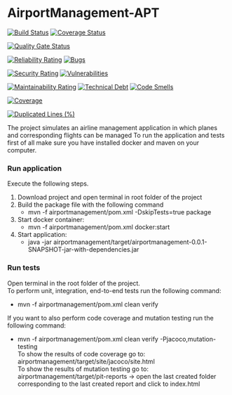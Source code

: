 # AirportManagement-APT


[![Build Status](https://travis-ci.com/AlessandroLemmo/AirportManagement-APT.svg?branch=master)](https://travis-ci.com/AlessandroLemmo/AirportManagement-APT)
[![Coverage Status](https://coveralls.io/repos/github/AlessandroLemmo/AirportManagement-APT/badge.svg?branch=master)](https://coveralls.io/github/AlessandroLemmo/AirportManagement-APT?branch=master)

[![Quality Gate Status](https://sonarcloud.io/api/project_badges/measure?project=com%3Aairportmanagement&metric=alert_status)](https://sonarcloud.io/dashboard?id=com%3Aairportmanagement)

[![Reliability Rating](https://sonarcloud.io/api/project_badges/measure?project=com%3Aairportmanagement&metric=reliability_rating)](https://sonarcloud.io/dashboard?id=com%3Aairportmanagement)
[![Bugs](https://sonarcloud.io/api/project_badges/measure?project=com%3Aairportmanagement&metric=bugs)](https://sonarcloud.io/dashboard?id=com%3Aairportmanagement)

[![Security Rating](https://sonarcloud.io/api/project_badges/measure?project=com%3Aairportmanagement&metric=security_rating)](https://sonarcloud.io/dashboard?id=com%3Aairportmanagement)
[![Vulnerabilities](https://sonarcloud.io/api/project_badges/measure?project=com%3Aairportmanagement&metric=vulnerabilities)](https://sonarcloud.io/dashboard?id=com%3Aairportmanagement)

[![Maintainability Rating](https://sonarcloud.io/api/project_badges/measure?project=com%3Aairportmanagement&metric=sqale_rating)](https://sonarcloud.io/dashboard?id=com%3Aairportmanagement)
[![Technical Debt](https://sonarcloud.io/api/project_badges/measure?project=com%3Aairportmanagement&metric=sqale_index)](https://sonarcloud.io/dashboard?id=com%3Aairportmanagement)
[![Code Smells](https://sonarcloud.io/api/project_badges/measure?project=com%3Aairportmanagement&metric=code_smells)](https://sonarcloud.io/dashboard?id=com%3Aairportmanagement)

[![Coverage](https://sonarcloud.io/api/project_badges/measure?project=com%3Aairportmanagement&metric=coverage)](https://sonarcloud.io/dashboard?id=com%3Aairportmanagement)

[![Duplicated Lines (%)](https://sonarcloud.io/api/project_badges/measure?project=com%3Aairportmanagement&metric=duplicated_lines_density)](https://sonarcloud.io/dashboard?id=com%3Aairportmanagement)

The project simulates an airline management application in which planes and corresponding flights can be managed
To run the application and tests first of all make sure you have installed docker and maven on your computer.

### Run application
Execute the following steps.
1. Download project and open terminal in root folder of the project
2. Build the package file with the following command <br>
   - mvn -f airportmanagement/pom.xml -DskipTests=true package 
2. Start docker container: 
   - mvn -f airportmanagement/pom.xml docker:start
3. Start application: 
   - java -jar airportmanagement/target/airportmanagement-0.0.1-SNAPSHOT-jar-with-dependencies.jar 

### Run tests
Open terminal in the root folder of the project. <br>
To perform unit, integration, end-to-end tests run the following command: <br> 
- mvn -f airportmanagement/pom.xml clean verify 

If you want to also perform code coverage and mutation testing run the following command: <br>
- mvn -f airportmanagement/pom.xml clean verify -Pjacoco,mutation-testing <br>
To show the results of code coverage go to: airportmanagement/target/site/jacoco/site.html <br>
To show the results of mutation testing go to: airportmanagement/target/pit-reports -> open the last created folder corresponding to the last created report and click to index.html
